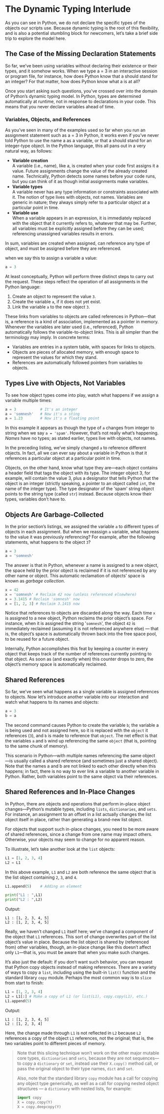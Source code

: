 
# The Dynamic Typing Interlude

As you can see in Python, we do not declare the specific types of the objects our scripts use. Because dynamic typing is the root of this flexibility, and is also a potential stumbling block for newcomers, let’s take a brief side trip to explore the model here.

## The Case of the Missing Declaration Statements

So far, we’ve been using variables without declaring their existence or their types, and it somehow works. When we type a = 3 in an interactive session or program file, for instance, how does Python know that a should stand for an integer? For that matter, how does Python know what a is at all?  

Once you start asking such questions, you’ve crossed over into the domain of Python’s dynamic typing model. In Python, types are determined automatically at runtime, not in response to declarations in your code. This means that you never declare variables ahead of time.  

### Variables, Objects, and References

As you’ve seen in many of the examples used so far when you run an assignment statement such as a = 3 in Python, it works even if you’ve never told Python to use the name a as a variable, or that a should stand for an integer-type object. In the Python language, this all pans out in a very natural way, as follows:

- **Variable creation**  
A variable (i.e., name), like a, is created when your code first assigns it a value. Future assignments change the value of the already created name. Technically, Python detects some names before your code runs, but you can think of it as though initial assignments make variables.  
- **Variable types**  
A variable never has any type information or constraints associated with it. The notion of type lives with objects, not names. Variables are generic in nature; they always simply refer to a particular object at a particular point in time.  
- **Variable use**  
When a variable appears in an expression, it is immediately replaced with the object that it currently refers to, whatever that may be. Further, all variables must be explicitly assigned before they can be used; referencing unassigned variables results in errors.  

In sum, variables are created when assigned, can reference any type of object, and must be assigned before they are referenced.  

when we say this to assign a variable a value:

```py
a = 3
```
At least conceptually, Python will perform three distinct steps to carry out the request. These steps reflect the operation of all assignments in the Python language:

1. Create an object to represent the value `3`.
2. Create the variable `a`, if it does not yet exist.
3. Link the variable `a` to the new object `3`.

These links from variables to objects are called references in Python—that is, a reference is a kind of association, implemented as a pointer in memory. Whenever the variables are later used (i.e., referenced), Python automatically follows the variable-to-object links. This is all simpler than the terminology may imply. In concrete terms:

- Variables are entries in a system table, with spaces for links to objects.
- Objects are pieces of allocated memory, with enough space to represent the values for which they stand.
- References are automatically followed pointers from variables to objects.  

## Types Live with Objects, Not Variables

To see how object types come into play, watch what happens if we assign a variable multiple times:

```py
a = 3           # It's an integer
a = 'somnesh'   # Now it's a sting
a = 1.23        # Now it's a floating point
```

In this example it appears as though the type of `a` changes from integer to string when we say `a = 'spam'`. However, that’s not really what’s happening. *Names* have no types; as stated earlier, types live with objects, not names.  

In the preceding listing, we’ve simply changed `a` to reference different objects. In fact, all we can ever say about a variable in Python is that it references a particular object at a particular point in time.

Objects, on the other hand, know what type they are—each object contains a header field that tags the object with its type. The integer object 3, for example, will contain the value 3, plus a designator that tells Python that the object is an integer (strictly speaking, a pointer to an object called `int`, the name of the integer type). The type designator of the 'spam' string object points to the string type (called `str`) instead. Because objects know their types, variables don’t have to.  

## Objects Are Garbage-Collected

In the prior section’s listings, we assigned the variable `a` to different types of objects in each assignment. But when we reassign `a` variable, what happens to the value it was previously referencing? For example, after the following statements, what happens to the object `3`?

```py
a = 3
a = 'somnesh'
```

The answer is that in Python, whenever a name is assigned to a new object, the space held by the prior object is reclaimed if it is not referenced by any other name or object. This automatic reclamation of objects’ space is known as *garbage collection*.

```py
x = 42
x = 'somnesh' # Reclaim 42 now (unless referenced elsewhere)
x = 3.1415 # Reclaim 'somnesh' now
x = [1, 2, 3] # Reclaim 3.1415 now
```
Notice that references to objects are discarded along the way. Each time `x` is assigned to a new object, Python reclaims the prior object’s space. For instance, when it is assigned the string '`somnesh`', the object `42` is immediately reclaimed (assuming it is not referenced anywhere else) — that is, the object’s space is automatically thrown back into the free space pool, to be reused for a future object.  

Internally, Python accomplishes this feat by keeping a counter in every object that keeps track of the number of references currently pointing to that object. As soon as (and exactly when) this counter drops to zero, the object’s memory space is automatically reclaimed.  

## Shared References

So far, we’ve seen what happens as a single variable is assigned references to objects. Now let’s introduce another variable into our interaction and watch what happens to its names and objects:

```py
a = 3
b = a

```

The second command causes Python to create the variable `b`; the variable a is being used and not assigned here, so it is replaced with the `object` it references (`3`), and `b` is made to reference that `object`. The net effect is that the variables `a` and `b` wind up referencing the same `object` (that is, pointing to the same chunk of memory).  

This scenario in Python—with multiple names referencing the same object—is usually called a shared reference (and sometimes just a shared object). Note that the names a and b are not linked to each other directly when this happens; in fact, there is no way to ever link a variable to another variable in Python. Rather, both variables point to the same object via their references.  

## Shared References and In-Place Changes

In Python, there are objects and operations that perform in-place object changes—Python’s mutable types, including `lists`, `dictionaries`, and `sets`. For instance, an assignment to an offset in a list actually changes the list object itself in place, rather than generating a brand-new list object.  

For objects that support such in-place changes, you need to be more aware of shared references, since a change from one name may impact others. Otherwise, your objects may seem to change for no apparent reason.  

To illustrate, let’s take another look at the `list` objects:

```py
L1 = [1, 2, 3, 4]
L2 = L1
```

In this above example, `L1` and `L2` are both reference the same object that is the list object containing `2`, `3`, and `4`.

```py
L1.append(5)    # Adding an element

print("L1 : ",L1)
print("L2 : ",L2)
```
Output:
```output
L1 : [1, 2, 3, 4, 5]
L2 : [1, 2, 3, 4, 5]
```
Really, we haven’t changed `L1` itself here; we’ve changed a component of the object that `L1` references. This sort of change overwrites part of the list object’s value in place. Because the list object is shared by (referenced from) other variables, though, an in-place change like this doesn’t affect only `L1`—that is, you must be aware that when you make such changes.  

It’s also just the default: if you don’t want such behavior, you can request that Python copy objects instead of making references. There are a variety of ways to copy a `list`, including using the built-in `list()` function and the standard library `copy` module. Perhaps the most common way is to `slice` from start to finish:

```py
L1 = [1, 2, 3, 4]
L2 = L1[:] # Make a copy of L1 (or list(L1), copy.copy(L1), etc.)
L1.append(5)
```
Output:
```output
L1 : [1, 2, 3, 4, 5]
L2 : [1, 2, 3, 4]
```

Here, the change made through `L1` is not reflected in `L2` because `L2` references a copy of the object `L1` references, not the original; that is, the two variables point to different pieces of memory.

>Note that this slicing technique won’t work on the other major mutable core types, `dictionaries` and `sets`, because they are not sequences—to copy a `dictionary` or `set`, instead use their `X.copy()` method call, or pass the original object to their type names, `dict` and `set`.
>
>Also, note that the standard library `copy` module has a call for copying any object type generically, as well as a call for copying nested object structures — a `dictionary` with nested lists, for example:
>
>```py
>import copy
>X = copy.copy(Y)
>X = copy.deepcopy(Y)
>```